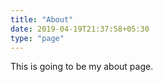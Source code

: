 ```yaml
---
title: "About"
date: 2019-04-19T21:37:58+05:30
type: "page"
---
```


This is going to be my about page.


